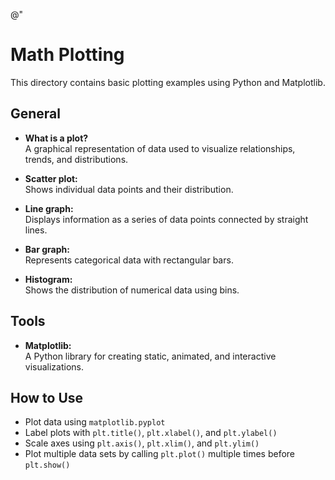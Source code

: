 @"
# Math Plotting

This directory contains basic plotting examples using Python and Matplotlib.

## General

- **What is a plot?**  
  A graphical representation of data used to visualize relationships, trends, and distributions.

- **Scatter plot:**  
  Shows individual data points and their distribution.

- **Line graph:**  
  Displays information as a series of data points connected by straight lines.

- **Bar graph:**  
  Represents categorical data with rectangular bars.

- **Histogram:**  
  Shows the distribution of numerical data using bins.

## Tools

- **Matplotlib:**  
  A Python library for creating static, animated, and interactive visualizations.

## How to Use

- Plot data using `matplotlib.pyplot`
- Label plots with `plt.title()`, `plt.xlabel()`, and `plt.ylabel()`
- Scale axes using `plt.axis()`, `plt.xlim()`, and `plt.ylim()`
- Plot multiple data sets by calling `plt.plot()` multiple times before `plt.show()`


